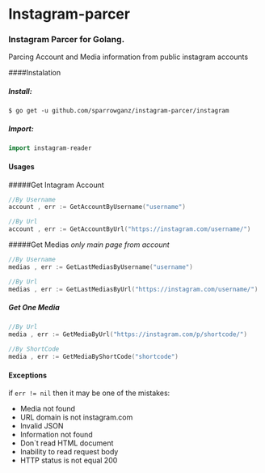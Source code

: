 # Instagram-parcer

### Instagram Parcer for Golang.

Parcing Account and Media information from public instagram accounts

####Instalation
##### Install:
```
$ go get -u github.com/sparrowganz/instagram-parcer/instagram
```

##### Import:
```go
import instagram-reader
```

#### Usages

#####Get Intagram Account

```go
//By Username
account , err := GetAccountByUsername("username")
```

```go
//By Url
account , err := GetAccountByUrl("https://instagram.com/username/")
```

#####Get Medias
_only main page from account_
```go
//By Username
medias , err := GetLastMediasByUsername("username")
```

```go
//By Url
medias , err := GetLastMediasByUrl("https://instagram.com/username/")
```

##### Get One Media 

```go
//By Url
media , err := GetMediaByUrl("https://instagram.com/p/shortcode/")
```

```go
//By ShortCode
media , err := GetMediaByShortCode("shortcode")
```

#### Exceptions

if `err != nil` then it may be one of the mistakes:
* Media not found
* URL domain is not instagram.com
* Invalid JSON
* Information not found
* Don`t read HTML document
* Inability to read request body 
* HTTP status is not equal 200



